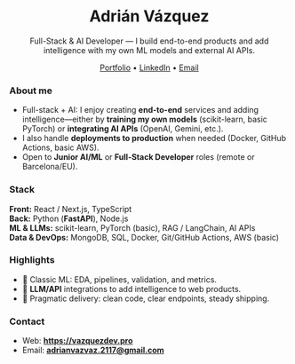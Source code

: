 <h1 align="center">Adrián Vázquez</h1>
<p align="center">
  Full-Stack & AI Developer — I build end-to-end products and add intelligence with my own ML models and external AI APIs.
</p>

<p align="center">
  <a href="https://vazquezdev.pro">Portfolio</a> •
  <a href="https://www.linkedin.com/in/adrivaz/">LinkedIn</a> •
  <a href="mailto:adrianvazvaz.2117@gmail.com">Email</a>
</p>

### About me
- Full-stack + AI: I enjoy creating **end-to-end** services and adding intelligence—either by **training my own models** (scikit-learn, basic PyTorch) or **integrating AI APIs** (OpenAI, Gemini, etc.).
- I also handle **deployments to production** when needed (Docker, GitHub Actions, basic AWS).
- Open to **Junior AI/ML** or **Full-Stack Developer** roles (remote or Barcelona/EU).

### Stack
**Front:** React / Next.js, TypeScript  
**Back:** Python (**FastAPI**), Node.js  
**ML & LLMs:** scikit-learn, PyTorch (basic), RAG / LangChain, AI APIs  
**Data & DevOps:** MongoDB, SQL, Docker, Git/GitHub Actions, AWS (basic)

### Highlights
- 🧠 Classic ML: EDA, pipelines, validation, and metrics.  
- 🔌 **LLM/API** integrations to add intelligence to web products.  
- 🚀 Pragmatic delivery: clean code, clear endpoints, steady shipping.

### Contact
- Web: **https://vazquezdev.pro**  
- Email: **adrianvazvaz.2117@gmail.com**
